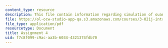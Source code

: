 ```yaml
---
content_type: resource
description: This file contain information regarding simulation of ouantum bound state.
file: https://ol-ocw-studio-app-qa.s3.amazonaws.com/courses/3-021j-introduction-to-modeling-and-simulation-spring-2012/f7c8f099c9acaa3b60344321374fdb70_MIT3_021JS12_HW4.pdf
file_type: application/pdf
resourcetype: Document
title: Assignment 4
uid: f7c8f099-c9ac-aa3b-6034-4321374fdb70
---
```

